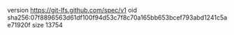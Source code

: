 version https://git-lfs.github.com/spec/v1
oid sha256:07f8896563d61df100f94d53c7f8c70a165bb653bcef793abd1241c5ae71920f
size 13754
